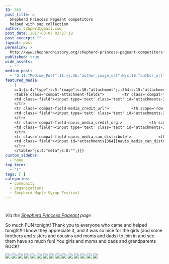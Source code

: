 ```yaml
---
ID: 363
post_title: >
  Shepherd Princess Pageant competitors
  helped with sap collection
author: 32bpwr3@gmail.com
post_date: 2017-03-07 03:27:18
post_excerpt: ""
layout: post
permalink: >
  http://www.shepherdhistory.org/shepherd-princess-pageant-competitors-helped-with-sap-collection/
published: true
wide_assets:
  - ""
medium_post:
  - 'O:11:"Medium_Post":11:{s:16:"author_image_url";N;s:10:"author_url";N;s:11:"byline_name";N;s:12:"byline_email";N;s:10:"cross_link";s:2:"no";s:2:"id";N;s:21:"follower_notification";s:3:"yes";s:7:"license";s:19:"all-rights-reserved";s:14:"publication_id";s:12:"881fb60cdbf3";s:6:"status";s:4:"none";s:3:"url";N;}'
featured_media:
  - |
    a:3:{s:4:"type";s:5:"image";s:10:"attachment";i:364;s:15:"attachment_data";a:33:{s:2:"id";i:364;s:5:"title";s:10:"word-image";s:8:"filename";s:14:"word-image.jpg";s:3:"url";s:72:"http://www.shepherdhistory.org/wp-content/uploads/2017/03/word-image.jpg";s:4:"link";s:49:"http://www.shepherdhistory.org/?attachment_id=364";s:3:"alt";s:0:"";s:6:"author";s:1:"1";s:11:"description";s:0:"";s:7:"caption";s:0:"";s:4:"name";s:13:"word-image-16";s:6:"status";s:7:"inherit";s:10:"uploadedTo";i:363;s:4:"date";i:1488852631000;s:8:"modified";i:1488852631000;s:9:"menuOrder";i:0;s:4:"mime";s:10:"image/jpeg";s:4:"type";s:5:"image";s:7:"subtype";s:4:"jpeg";s:4:"icon";s:67:"http://www.shepherdhistory.org/wp-includes/images/media/default.png";s:13:"dateFormatted";s:13:"March 7, 2017";s:6:"nonces";a:3:{s:6:"update";s:10:"06a59ab04e";s:6:"delete";s:10:"c1a7b0f898";s:4:"edit";s:10:"18f1e84016";}s:8:"editLink";s:69:"http://www.shepherdhistory.org/wp-admin/post.php?post=364&action=edit";s:4:"meta";b:0;s:10:"authorName";s:17:"32bpwr3@gmail.com";s:14:"uploadedToLink";s:69:"http://www.shepherdhistory.org/wp-admin/post.php?post=363&action=edit";s:15:"uploadedToTitle";s:64:"Shepherd Princess Pageant competitors helped with sap collection";s:15:"filesizeInBytes";i:94816;s:21:"filesizeHumanReadable";s:5:"93 KB";s:6:"height";i:720;s:5:"width";i:960;s:11:"orientation";s:9:"landscape";s:5:"sizes";a:4:{s:9:"thumbnail";a:4:{s:6:"height";i:140;s:5:"width";i:140;s:3:"url";s:80:"http://www.shepherdhistory.org/wp-content/uploads/2017/03/word-image-140x140.jpg";s:11:"orientation";s:9:"landscape";}s:6:"medium";a:4:{s:6:"height";i:252;s:5:"width";i:336;s:3:"url";s:80:"http://www.shepherdhistory.org/wp-content/uploads/2017/03/word-image-336x252.jpg";s:11:"orientation";s:9:"landscape";}s:5:"large";a:4:{s:6:"height";i:578;s:5:"width";i:771;s:3:"url";s:80:"http://www.shepherdhistory.org/wp-content/uploads/2017/03/word-image-771x578.jpg";s:11:"orientation";s:9:"landscape";}s:4:"full";a:4:{s:3:"url";s:72:"http://www.shepherdhistory.org/wp-content/uploads/2017/03/word-image.jpg";s:6:"height";i:720;s:5:"width";i:960;s:11:"orientation";s:9:"landscape";}}s:6:"compat";a:2:{s:4:"item";s:1710:"<input type="hidden" name="attachments[364][menu_order]" value="0" /><p class="media-types media-types-required-info">Required fields are marked <span class="required">*</span></p>
    <table class="compat-attachment-fields">		<tr class='compat-field-media_credit'>			<th scope='row' class='label'><label for='attachments-364-media_credit'><span class='alignleft'>Credit</span><br class='clear' /></label></th>
    <td class='field'><input type='text' class='text' id='attachments-364-media_credit' name='attachments[364][media_credit]' value=''  /></td>
    </tr>
    <tr class='compat-field-media_credit_url'>			<th scope='row' class='label'><label for='attachments-364-media_credit_url'><span class='alignleft'>Credit URL</span><br class='clear' /></label></th>
    <td class='field'><input type='text' class='text' id='attachments-364-media_credit_url' name='attachments[364][media_credit_url]' value=''  /></td>
    </tr>
    <tr class='compat-field-navis_media_credit_org'>			<th scope='row' class='label'><label for='attachments-364-navis_media_credit_org'><span class='alignleft'>Organization</span><br class='clear' /></label></th>
    <td class='field'><input type='text' class='text' id='attachments-364-navis_media_credit_org' name='attachments[364][navis_media_credit_org]' value=''  /></td>
    </tr>
    <tr class='compat-field-navis_media_can_distribute'>			<th scope='row' class='label'><label for='attachments-364-navis_media_can_distribute'><span class='alignleft'>Can<br />distribute?</span><br class='clear' /></label></th>
    <td class='field'><input id="attachments[364][navis_media_can_distribute]" name="attachments[364][navis_media_can_distribute]" type="checkbox" value="1"  /></td>
    </tr>
    </table>";s:4:"meta";s:0:"";}}}
custom_sidebar:
  - none
top_term:
  - "1"
tags: [ ]
categories:
  - Community
  - Organizations
  - Shepherd Maple Syrup Festival
---
```

<h1></h1>
<em>Via the </em><a href="https://www.facebook.com/shepherds.princesspagent?hc_ref=PAGES_TIMELINE"><em>Shepherd Princess Pageant</em></a><em> page</em>

So much FUN tonight! Thank you to everyone who came and helped tonight!! I know they appreciate it, and it was so nice for the girls (and some brothers and sisters and cousins and moms and dads) to join in and see them have so much fun! You girls and moms and dads and grandparents ROCK!

<img class="wp-image-365" src="http://www.shepherdhistory.org/wp-content/uploads/2017/03/word-image-1.jpg" />

<img class="wp-image-366" src="http://www.shepherdhistory.org/wp-content/uploads/2017/03/word-image-2.jpg" />

<img class="wp-image-367" src="http://www.shepherdhistory.org/wp-content/uploads/2017/03/word-image-3.jpg" />

<img class="wp-image-368" src="http://www.shepherdhistory.org/wp-content/uploads/2017/03/word-image-4.jpg" />

<img class="wp-image-369" src="http://www.shepherdhistory.org/wp-content/uploads/2017/03/word-image-5.jpg" />

<img class="wp-image-370" src="http://www.shepherdhistory.org/wp-content/uploads/2017/03/word-image-6.jpg" />

<img class="wp-image-371" src="http://www.shepherdhistory.org/wp-content/uploads/2017/03/word-image-7.jpg" />

<img class="wp-image-372" src="http://www.shepherdhistory.org/wp-content/uploads/2017/03/word-image-8.jpg" />

<img class="wp-image-373" src="http://www.shepherdhistory.org/wp-content/uploads/2017/03/word-image-9.jpg" />

<img class="wp-image-374" src="http://www.shepherdhistory.org/wp-content/uploads/2017/03/word-image-10.jpg" />

<img class="wp-image-375" src="http://www.shepherdhistory.org/wp-content/uploads/2017/03/word-image-11.jpg" />

<img class="wp-image-376" src="http://www.shepherdhistory.org/wp-content/uploads/2017/03/word-image-12.jpg" />

<img class="wp-image-377" src="http://www.shepherdhistory.org/wp-content/uploads/2017/03/word-image-13.jpg" />

<img class="wp-image-378" src="http://www.shepherdhistory.org/wp-content/uploads/2017/03/word-image-14.jpg" />

<img class="wp-image-379" src="http://www.shepherdhistory.org/wp-content/uploads/2017/03/word-image-15.jpg" />